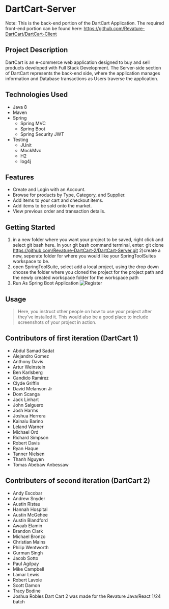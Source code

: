 # DartCart-Server
Note: This is the back-end portion of the DartCart Application. The required front-end portion can be found here: https://github.com/Revature-DartCart/DartCart-Client

## Project Description

DartCart is an e-commerce web application designed to buy and sell products developed with Full Stack Development. The Server-side section of DartCart represents the back-end side, where the application manages information and Database transactions as Users traverse the application.

## Technologies Used

* Java 8
* Maven
* Spring
  * Spring MVC
  * Spring Boot
  * Spring Security JWT
* Testing
  * JUnit
  * MockMvc
  * H2
  * log4j

## Features

* Create and Login with an Account.
* Browse for products by Type, Category, and Supplier.
* Add items to your cart and checkout items.
* Add items to be sold onto the market.
* View previous order and transaction details.

## Getting Started
1) in a new folder where you want your project to be saved, right click and select git bash here. In your git bash command terminal, enter: git clone https://github.com/Revature-DartCart-2/DartCart-Server.git
2)create a new, seperate folder for where you would like your SpringToolSuites workspace to be. 
3) open SpringToolSuite, select add a local project, using the drop down choose the folder where you cloned the project for the project path and the newly created workspace folder for the workspace path
4) Run As Spring Boot Application
![Register](https://github.com/Revature-DartCart-2/DartCart-Server/blob/AndrewS/gendoc/image/readme/runAs.png?raw=true)

## Usage

> Here, you instruct other people on how to use your project after they’ve installed it. This would also be a good place to include screenshots of your project in action.
## Contributors of first iteration (DartCart 1)

* Abdul Samad Sadat
* Alejandro Gomez
* Anthony Davis
* Artur Weinstein
* Ben Karlsberg
* Candido Ramirez
* Clyde Griffin
* David Melanson Jr
* Dom Scanga
* Jack Linhart
* John Salguero
* Josh Harms
* Joshua Herrera
* Kainalu Barino
* Leland Warner
* Michael Ord
* Richard Simpson
* Robert Davis
* Ryan Haque
* Tanner Nielsen
* Thanh Nguyen
* Tomas Abebaw Anbessaw

## Contributers of second iteration (DartCart 2)

* Andy Escobar
* Andrew Snyder
* Austin Ristau
* Hannah Hospital
* Austin McGehee
* Austin Blandford
* Awaab Elamin
* Brandon Clark
* Michael Bronzo
* Christian Mains
* Philip Wentworth
* Gurman Singh
* Jacob Sotto
* Paul Agilpay
* Mike Campbell
* Lamar Lewis
* Robert Lavoie
* Scott Damon
* Tracy Bodine
* Joshua Robles
Dart Cart 2 was made for the Revature Java/React 1/24 batch
